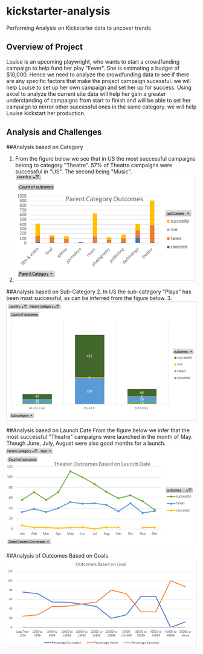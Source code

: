 # kickstarter-analysis
Performing Analysis on Kickstarter data to uncover trends
## Overview of Project

Louise is an upcoming playwright, who wants to start a crowdfunding campaign to help fund her play "Fever". She is estimating a budget of $10,000. 
Hence we need to analyze the crowdfunding data to see if there are any specific factors that make the project campaign sucessful. we will help Louise to 
set up her own campaign and set her up for success. Using excel to analyze the current site data will help her gain a greater understanding of campaigns from
start to finish and will be able to set her campaign to mirror other successful ones in the same category. we will help Louise kickstart her production.

## Analysis and Challenges
##Analysis based on Category
1. From the figure below we see that in US the most successful campaigns belong to category "Theatre". 57% of Theatre campaigns were successful in "US". The second being "Music".
2. <img src = "Resources\Data Report.png">

##Analysis based on Sub-Category
2. In US the sub-category "Plays" has been most successful, as can be inferred from the figure below.
3.  <img src = "Resources\Subcategory_analysis.png">

##Analysis based on Launch Date
From the figure below we infer that the most successful "Theatre" campaigns were launched in the month of May. Though June, July, August were also good months for a launch.
 <img src = "Resources\Theater_Outcomes_vs_Launch.png">
 
 ##Analysis of Outcomes Based on Goals
 <img src = "Resources\Outcomes_vs_Goals.png">


